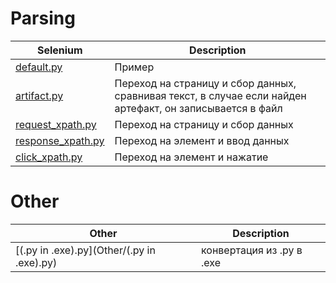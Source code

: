Parsing
=========================================================================================================================================================================
| Selenium                                                  | Description                                                                                               |
| ----------------------------------------------------------| ----------------------------------------------------------------------------------------------------------|
| [default.py](parsing/default.py)                          | Пример                                                                                                    |
| [artifact.py](parsing/artifact.py)                        | Переход на страницу и сбор данных, сравнивая текст, в случае если найден артефакт, он записывается в файл |
| [request_xpath.py](parsing/request_xpath.py)              | Переход на страницу и сбор данных                                                                         |
| [response_xpath.py](parsing/response_xpath.py)            | Переход на элемент и ввод данных                                                                          |
| [click_xpath.py](parsing/click_xpath.py)                  | Переход на элемент и нажатие                                                                              |

Other
=========================================================================================================================================================================
| Other                                                     | Description                                                                                               |
| ----------------------------------------------------------| ----------------------------------------------------------------------------------------------------------|
| [(.py in .exe).py](Other/(.py in .exe).py)                | конвертация из .py в .exe                                                                                 |
